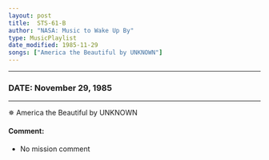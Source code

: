 ```yaml
---
layout: post
title:  STS-61-B
author: "NASA: Music to Wake Up By"
type: MusicPlaylist
date_modified: 1985-11-29
songs: ["America the Beautiful by UNKNOWN"]
---
```


----
### DATE: November 29, 1985
----
✵ America the Beautiful by UNKNOWN

#### Comment:
* No mission comment



<br/>
<center>
	<a target="_blank"
	   href="https://twitter.com/intent/tweet?hashtags=Space,NASA,Playlist,NASAWakeupCalls,SpaceProgram&text={{ page.author}}, '{{ page.songs.first }}' {{ page.title }}, {{ page.date | date: '%B %d, %Y' }}. {{ site.url }}{{ page.url }}&via=nasawakeupcalls"><i class="fab fa-twitter" alt="Tweet this page" style="font-size: 1.3em;"></i></a>
	&nbsp; 	<i class="fas fa-user-astronaut" style="font-size: 1.5em;"></i> &nbsp;
    <a type="amzn" search="'America the Beautiful by UNKNOWN'" category="popular music">
    <i class="fab fa-amazon" style="font-size: 1.3em;"></i></a>
</center>

